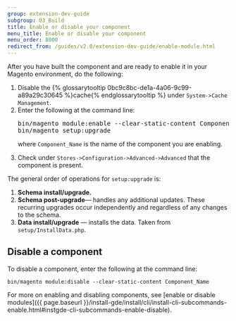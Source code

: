 ```yaml
---
group: extension-dev-guide
subgroup: 03_Build
title: Enable or disable your component
menu_title: Enable or disable your component
menu_order: 8000
redirect_from: /guides/v2.0/extension-dev-guide/enable-module.html
---
```


After you have built the component and are ready to enable it in your Magento environment, do the following:

<ol>
<li>Disable the {% glossarytooltip 0bc9c8bc-de1a-4a06-9c99-a89a29c30645 %}cache{% endglossarytooltip %} under <code>System->Cache Management</code>.</li>
<li>Enter the following at the command line:

<pre>
bin/magento module:enable --clear-static-content Component_Name
bin/magento setup:upgrade
</pre>

where <code>Component_Name</code> is the name of the component you are enabling.
</li>
<li>Check under <code>Stores->Configuration->Advanced->Advanced</code> that the component is present.</li>
</ol>

<div class="bs-callout bs-callout-info" markdown="1">
  <span class="glyphicon-class"></span>
  <p>The general order of operations for <code>setup:upgrade</code> is:</p>

  <ol>
    <li><strong>Schema install/upgrade.</strong></li>
    <li><strong>Schema post-upgrade</strong>&#8212; handles any additional updates. These recurring upgrades occur independently and regardless of any changes to the schema.</li>
    <li><strong>Data install/upgrade</strong> &#8212; installs the data. Taken from <code>setup/InstallData.php</code>.</li>
  </ol>
</div>

## Disable a component

To disable a component, enter the following at the command line:

    bin/magento module:disable --clear-static-content Component_Name


For more on enabling and disabling components, see [enable or disable modules]({{ page.baseurl }}/install-gde/install/cli/install-cli-subcommands-enable.html#instgde-cli-subcommands-enable-disable).
